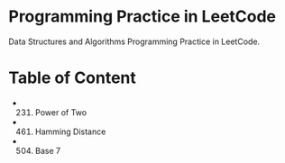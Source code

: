 # Programming Practice in LeetCode

Data Structures and Algorithms Programming Practice in LeetCode.

# Table of Content

- 231. Power of Two
- 461. Hamming Distance
- 504. Base 7

